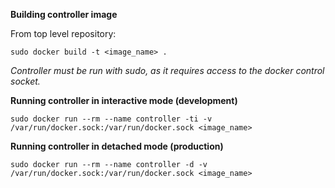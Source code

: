 **Building controller image**

From top level repository:

`sudo docker build -t <image_name> .`

*Controller must be run with sudo, as it requires access to the docker control socket.*

**Running controller in interactive mode (development)**

`sudo docker run --rm --name controller -ti -v /var/run/docker.sock:/var/run/docker.sock <image_name>`

**Running controller in detached mode (production)**

`sudo docker run --rm --name controller -d -v /var/run/docker.sock:/var/run/docker.sock <image_name>`
